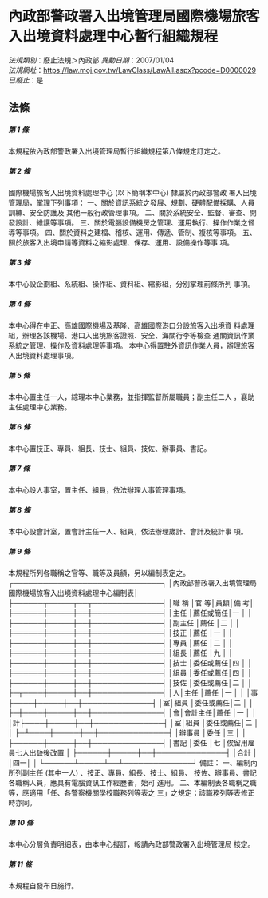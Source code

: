 # 內政部警政署入出境管理局國際機場旅客入出境資料處理中心暫行組織規程

*法規類別*：廢止法規＞內政部
*異動日期*：2007/01/04  
*法規網址*：https://law.moj.gov.tw/LawClass/LawAll.aspx?pcode=D0000029
*已廢止*：是


## 法條
##### 第 1 條
本規程依內政部警政署入出境管理局暫行組織規程第八條規定訂定之。


##### 第 2 條
國際機場旅客入出境資料處理中心 (以下簡稱本中心) 隸屬於內政部警政
署入出境管理局，掌理下列事項：
一、關於資訊系統之發展、規劃、硬體配備採購、人員訓練、安全防護及
    其他一般行政管理事項。
二、關於系統安全、監督、審查、開發設計、維護等事項。
三、關於電腦設備機房之管理、運用執行、操作作業之督導等事項。
四、關於資料之建檔、稽核、運用、傳遞、管制、複核等事項。
五、關於旅客入出境申請等資料之縮影處理、保存、運用、設備操作等事
    項。


##### 第 3 條
本中心設企劃組、系統組、操作組、資料組、縮影組，分別掌理前條所列
事項。


##### 第 4 條
本中心得在中正、高雄國際機場及基隆、高雄國際港口分設旅客入出境資
料處理組，辦理各該機場、港口入出境旅客證照、安全、海關行李等檢查
通關資訊作業系統之管理、操作及資料處理等事項。
本中心得置駐外資訊作業人員，辦理旅客入出境資料處理事項。


##### 第 5 條
本中心置主任一人，綜理本中心業務，並指揮監督所屬職員；副主任二人
，襄助主任處理中心業務。


##### 第 6 條
本中心置技正、專員、組長、技士、組員、技佐、辦事員、書記。


##### 第 7 條
本中心設人事室，置主任、組員，依法辦理人事管理事項。


##### 第 8 條
本中心設會計室，置會計主任一人、組員，依法辦理歲計、會計及統計事
項。


##### 第 9 條
本規程所列各職稱之官等、職等及員額，另以編制表定之。
┌──────────────────────────────┐
│內政部警政署入出境管理局國際機場旅客入出境資料處理中心編制表│
├──────┬─────┬──┬──────────────┤
│職      稱  │官      等│員額│備                        考│
├──────┼─────┼──┼──────────────┤
│主任        │薦任或簡任│一  │                            │
├──────┼─────┼──┼──────────────┤
│副主任      │薦任      │二  │                            │
├──────┼─────┼──┼──────────────┤
│技正        │薦任      │一  │                            │
├──────┼─────┼──┼──────────────┤
│專員        │薦任      │二  │                            │
├──────┼─────┼──┼──────────────┤
│組長        │薦任      │九  │                            │
├──────┼─────┼──┼──────────────┤
│技士        │委任或薦任│四  │                            │
├──────┼─────┼──┼──────────────┤
│組員        │委任或薦任│四  │                            │
├──────┼─────┼──┼──────────────┤
│技佐        │委任或薦任│二  │                            │
├─┬────┼─────┼──┼──────────────┤
│人│主任    │薦任      │一  │                            │
│事├────┼─────┼──┼──────────────┤
│室│組員    │委任或薦任│二  │                            │
├─┼────┼─────┼──┼──────────────┤
│會│會計主任│薦任      │一  │                            │
│計├────┼─────┼──┼──────────────┤
│室│組員    │委任或薦任│二  │                            │
├─┴────┼─────┼──┼──────────────┤
│辦事員      │委任      │三  │                            │
├──────┼─────┼──┼──────────────┤
│書記        │委任      │七  │俟留用雇員七人出缺後改置    │
├──────┼─────┼──┼──────────────┤
│合計        │          │四一│                            │
└──────┴─────┴──┴──────────────┘
備註：
一、編制內所列副主任 (其中一人) 、技正、專員、組長、技士、組員、
    技佐、辦事員、書記各職稱人員，應具有電腦資訊工作經歷者，始可
    進用。
二、本編制表各職稱之職等，應適用「任、各警察機關學校職務列等表之
    三」之規定；該職務列等表修正時亦同。


##### 第 10 條
本中心分層負責明細表，由本中心擬訂，報請內政部警政署入出境管理局
核定。


##### 第 11 條
本規程自發布日施行。



